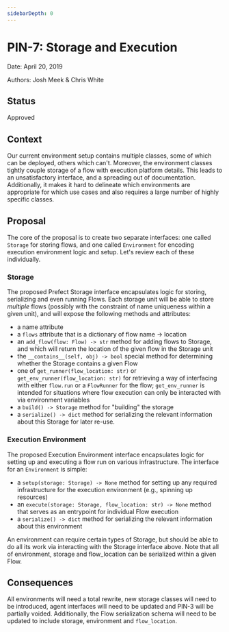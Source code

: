 ```yaml
---
sidebarDepth: 0
---
```


# PIN-7: Storage and Execution

Date: April 20, 2019

Authors: Josh Meek & Chris White

## Status

Approved

## Context

Our current environment setup contains multiple classes, some of which can be deployed, others which can't. Moreover, the environment classes tightly couple storage of a flow with execution platform details. This leads to an unsatisfactory interface, and a spreading out of documentation. Additionally, it makes it hard to delineate which environments are appropriate for which use cases and also requires a large number of highly specific classes.

## Proposal

The core of the proposal is to create two separate interfaces: one called `Storage` for storing flows, and one called `Environment` for encoding execution environment logic and setup.  Let's review each of these individually.

### Storage

The proposed Prefect Storage interface encapsulates logic for storing, serializing and even running Flows.  Each storage unit will be able to store _multiple_ flows (possibly with the constraint of name uniqueness within a given unit), and will expose the following methods and attributes:
- a name attribute
- a `flows` attribute that is a dictionary of flow name -> location
- an `add_flow(flow: Flow) -> str` method for adding flows to Storage, and which will return the location of the given flow in the Storage unit
- the `__contains__(self, obj) -> bool` special method for determining whether the Storage contains a given Flow
- one of `get_runner(flow_location: str)` or `get_env_runner(flow_location: str)` for retrieving a way of interfacing with either `flow.run` or a `FlowRunner` for the flow; `get_env_runner` is intended for situations where flow execution can only be interacted with via environment variables
- a `build() -> Storage` method for "building" the storage
- a `serialize() -> dict` method for serializing the relevant information about this Storage for later re-use.

### Execution Environment

The proposed Execution Environment interface encapsulates logic for setting up and executing a flow run on various infrastructure.  The interface for an `Environment` is simple:
- a `setup(storage: Storage) -> None` method for setting up any required infrastructure for the execution environment (e.g., spinning up resources)
- an `execute(storage: Storage, flow_location: str) -> None` method that serves as an entrypoint for individual Flow execution
- a `serialize() -> dict` method for serializing the relevant information about this environment

An environment can require certain types of Storage, but should be able to do all its work via interacting with the Storage interface above.  Note that all of environment, storage and flow_location can be serialized within a given Flow.

## Consequences

All environments will need a total rewrite, new storage classes will need to be introduced, agent interfaces will need to be updated and PIN-3 will be partially voided.  Additionally, the Flow serialization schema will need to be updated to include storage, environment and `flow_location`.
